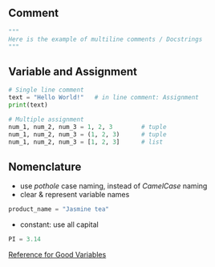 ## Comment

```python
"""
Here is the example of multiline comments / Docstrings
"""
```

## Variable and Assignment

```python
# Single line comment
text = "Hello World!"   # in line comment: Assignment
print(text)

# Multiple assignment
num_1, num_2, num_3 = 1, 2, 3        # tuple
num_1, num_2, num_3 = (1, 2, 3)      # tuple
num_1, num_2, num_3 = [1, 2, 3]      # list
```

## Nomenclature

- use _pothole_ case naming, instead of _CamelCase_ naming
- clear & represent variable names

```python
product_name = "Jasmine tea"
```

- constant: use all capital

```python
PI = 3.14
```

[Reference for Good Variables](https://github.com/Geo-Python/site/blob/master/source/notebooks/L1/gcp-1-variable-naming.ipynb)